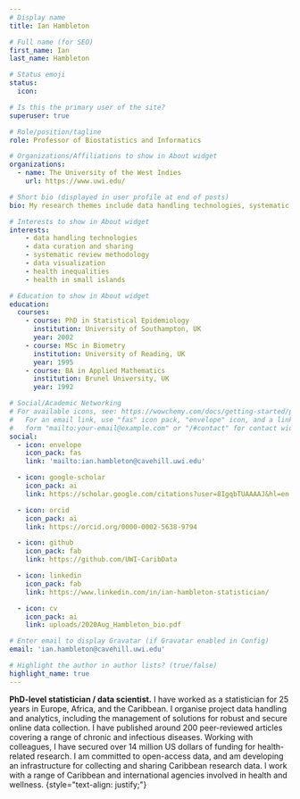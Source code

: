 ```yaml
---
# Display name
title: Ian Hambleton

# Full name (for SEO)
first_name: Ian
last_name: Hambleton

# Status emoji
status:
  icon:

# Is this the primary user of the site?
superuser: true

# Role/position/tagline
role: Professor of Biostatistics and Informatics

# Organizations/Affiliations to show in About widget
organizations:
  - name: The University of the West Indies
    url: https://www.uwi.edu/

# Short bio (displayed in user profile at end of posts)
bio: My research themes include data handling technologies, systematic review methods, health inequalities, health in small islands.

# Interests to show in About widget
interests:
    - data handling technologies 
    - data curation and sharing
    - systematic review methodology
    - data visualization
    - health inequalities
    - health in small islands

# Education to show in About widget
education:
  courses:
    - course: PhD in Statistical Epidemiology
      institution: University of Southampton, UK
      year: 2002
    - course: MSc in Biometry
      institution: University of Reading, UK
      year: 1995
    - course: BA in Applied Mathematics
      institution: Brunel University, UK
      year: 1992

# Social/Academic Networking
# For available icons, see: https://wowchemy.com/docs/getting-started/page-builder/#icons
#   For an email link, use "fas" icon pack, "envelope" icon, and a link in the
#   form "mailto:your-email@example.com" or "/#contact" for contact widget.
social:
  - icon: envelope
    icon_pack: fas
    link: 'mailto:ian.hambleton@cavehill.uwi.edu'

  - icon: google-scholar 
    icon_pack: ai
    link: https://scholar.google.com/citations?user=8IgqbTUAAAAJ&hl=en

  - icon: orcid 
    icon_pack: ai
    link: https://orcid.org/0000-0002-5638-9794

  - icon: github
    icon_pack: fab
    link: https://github.com/UWI-CaribData

  - icon: linkedin
    icon_pack: fab
    link: https://www.linkedin.com/in/ian-hambleton-statistician/

  - icon: cv
    icon_pack: ai
    link: uploads/2020Aug_Hambleton_bio.pdf

# Enter email to display Gravatar (if Gravatar enabled in Config)
email: 'ian.hambleton@cavehill.uwi.edu'

# Highlight the author in author lists? (true/false)
highlight_name: true
---
```


**PhD-level statistician / data scientist.** I have worked as a statistician for 25 years in Europe, Africa, and the Caribbean. I organise project data handling and analytics, including the management of solutions for robust and secure online data collection. I have published around 200 peer-reviewed articles covering a range of chronic and infectious diseases. Working with colleagues, I have secured over 14 million US dollars of funding for health-related research. I am committed to open-access data, and am developing an infrastructure for collecting and sharing Caribbean research data. I work with a range of Caribbean and international agencies involved in health and wellness. 
{style="text-align: justify;"}
